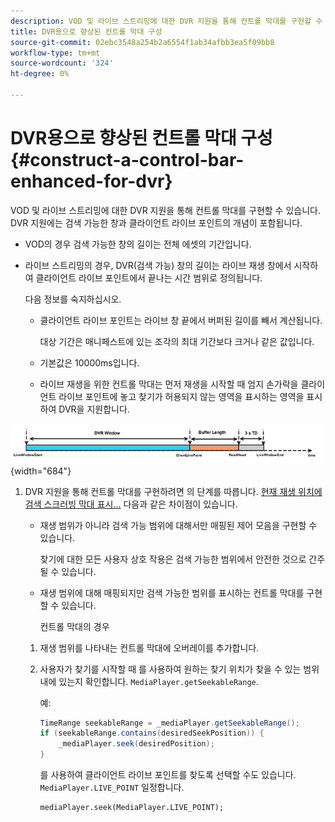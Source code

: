 ```yaml
---
description: VOD 및 라이브 스트리밍에 대한 DVR 지원을 통해 컨트롤 막대를 구현할 수 있습니다. DVR 지원에는 검색 가능한 창과 클라이언트 라이브 포인트의 개념이 포함됩니다.
title: DVR용으로 향상된 컨트롤 막대 구성
source-git-commit: 02ebc3548a254b2a6554f1ab34afbb3ea5f09bb8
workflow-type: tm+mt
source-wordcount: '324'
ht-degree: 0%

---
```


# DVR용으로 향상된 컨트롤 막대 구성 {#construct-a-control-bar-enhanced-for-dvr}

VOD 및 라이브 스트리밍에 대한 DVR 지원을 통해 컨트롤 막대를 구현할 수 있습니다. DVR 지원에는 검색 가능한 창과 클라이언트 라이브 포인트의 개념이 포함됩니다.

* VOD의 경우 검색 가능한 창의 길이는 전체 에셋의 기간입니다.
* 라이브 스트리밍의 경우, DVR(검색 가능) 창의 길이는 라이브 재생 창에서 시작하여 클라이언트 라이브 포인트에서 끝나는 시간 범위로 정의됩니다.

  다음 정보를 숙지하십시오.

   * 클라이언트 라이브 포인트는 라이브 창 끝에서 버퍼된 길이를 빼서 계산됩니다.

     대상 기간은 매니페스트에 있는 조각의 최대 기간보다 크거나 같은 값입니다.
   * 기본값은 10000ms입니다.
   * 라이브 재생을 위한 컨트롤 막대는 먼저 재생을 시작할 때 엄지 손가락을 클라이언트 라이브 포인트에 놓고 찾기가 허용되지 않는 영역을 표시하는 영역을 표시하여 DVR을 지원합니다.

<!--<a id="fig_37A39A28BA714BA5A2C461357ED5BD41"></a>-->

![](assets/dvr-window.PNG){width="684"}

1. DVR 지원을 통해 컨트롤 막대를 구현하려면 의 단계를 따릅니다. [현재 재생 위치에 검색 스크러빙 막대 표시...](../../../tvsdk-2.7-for-android/content-playback-options/ui-configure/t-psdk-android-2.7-ui-seek-scrub-bar-display.md) 다음과 같은 차이점이 있습니다.

   * 재생 범위가 아니라 검색 가능 범위에 대해서만 매핑된 제어 모음을 구현할 수 있습니다.

     찾기에 대한 모든 사용자 상호 작용은 검색 가능한 범위에서 안전한 것으로 간주될 수 있습니다.
   * 재생 범위에 대해 매핑되지만 검색 가능한 범위를 표시하는 컨트롤 막대를 구현할 수 있습니다.

     컨트롤 막대의 경우

   1. 재생 범위를 나타내는 컨트롤 막대에 오버레이를 추가합니다.
   1. 사용자가 찾기를 시작할 때 를 사용하여 원하는 찾기 위치가 찾을 수 있는 범위 내에 있는지 확인합니다. `MediaPlayer.getSeekableRange`.

      예:

      ```java
      TimeRange seekableRange = _mediaPlayer.getSeekableRange(); 
      if (seekableRange.contains(desiredSeekPosition)) { 
          _mediaPlayer.seek(desiredPosition); 
      }
      ```

      를 사용하여 클라이언트 라이브 포인트를 찾도록 선택할 수도 있습니다. `MediaPlayer.LIVE_POINT` 일정합니다.

      ```
      mediaPlayer.seek(MediaPlayer.LIVE_POINT);
      ```

